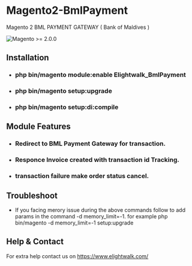 # Magento2-BmlPayment
Magento 2 BML PAYMENT GATEWAY ( Bank of Maldives )

![Magento >= 2.0.0](https://img.shields.io/badge/magento-%3E=2.0.0-blue.svg)

Installation 
--------------

- ### php bin/magento module:enable Elightwalk_BmlPayment
- ### php bin/magento setup:upgrade
- ### php bin/magento setup:di:compile

Module Features 
--------------

- ### Redirect to BML Payment Gateway for transaction.
- ### Responce Invoice created with transaction id Tracking.
- ### transaction failure make order status cancel.


Troubleshoot 
--------------

- If you facing merory issue during the above commands follow to add params in the command -d memory_limit=-1.
for example php bin/magento -d memory_limit=-1 setup:upgrade


Help & Contact  
--------------

For extra help contact us on https://www.elightwalk.com/

